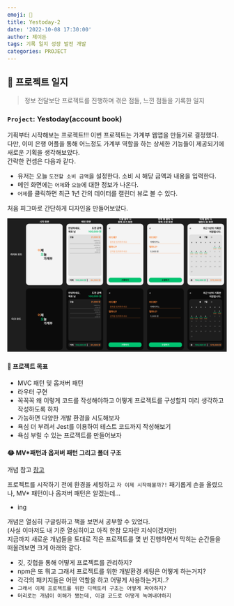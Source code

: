 ```yaml
---
emoji: 🔨
title: Yestoday-2
date: '2022-10-08 17:30:00'
author: 제이든
tags: 기록 일지 성장 발전 개발
categories: PROJECT
---
```


## 🔨 프로젝트 일지

> 정보 전달보단 프로젝트를 진행하며 겪은 점들, 느낀 점들을 기록한 일지

### `Project`: Yestoday(account book)

기획부터 시작해보는 프로젝트!!! 이번 프로젝트는 가계부 웹앱을 만들기로 결정했다.<br/>
다만, 이미 은행 어플을 통해 어느정도 가계부 역할을 하는 상세한 기능들이 제공되기에 새로운 기획을 생각해보았다.<br/>
간략한 컨셉은 다음과 같다.

- 유저는 오늘 `도전할 소비 금액`을 설정한다. 소비 시 해당 금액과 내용을 입력한다.
- 메인 화면에는 `어제`와 `오늘`에 대한 정보가 나온다.
- `어제`를 클릭하면 최근 1년 간의 데이터를 캘린더 뷰로 볼 수 있다.

처음 피그마로 간단하게 디자인을 만들어보았다.

![yestoday](./src/yestoday-figma.png)

#### 🦾 프로젝트 목표

- MVC 패턴 및 옵저버 패턴
- 라우터 구현
- 꼭꼭꼭 왜 이렇게 코드를 작성해야하고 어떻게 프로젝트를 구성할지 미리 생각하고 작성하도록 하자
- 가능하면 다양한 개발 환경을 시도해보자
- 욕심 더 부려서 Jest를 이용하여 테스트 코드까지 작성해보기
- 욕심 부릴 수 있는 프로젝트를 만들어보자

#### 😂 MV\*패턴과 옵저버 패턴 그리고 폴더 구조

개념 참고 [참고](https://jaydenlee1116.github.io/%EC%97%90%ED%94%84%EB%9E%A9/221004-fl/)

프로젝트를 시작하기 전에 환경을 세팅하고 `자 이제 시작해볼까?!` 패기롭게 손을 올렸으나, MV\* 패턴이나 옵저버 패턴은 알겠는데...

- ing

개념은 열심히 구글링하고 책을 보면서 공부할 수 있었다.<br/>
(사실 이마저도 내 기준 열심히이고 아직 한참 모자란 지식이겠지만)<br/>
지금까지 새로운 개념들을 토대로 작은 프로젝트를 몇 번 진행하면서 막히는 순간들을 떠올려보면 크게 아래와 같다.

- 깃, 깃헙을 통해 어떻게 프로젝트를 관리하지?
- npm은 또 뭐고 그래서 프로젝트를 위한 개발환경 세팅은 어떻게 하는거지?
- 각각의 패키지들은 어떤 역할을 하고 어떻게 사용하는거지..?
- `그래서 이제 프로젝트를 위한 디렉토리 구조는 어떻게 짜야하지?`
- `머리로는 개념이 이해가 됐는데, 이걸 코드로 어떻게 녹여내야하지`

```toc

```
